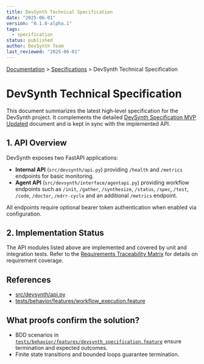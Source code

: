 ```yaml
---
title: DevSynth Technical Specification
date: "2025-06-01"
version: "0.1.0-alpha.1"
tags:
  - specification
status: published
author: DevSynth Team
last_reviewed: "2025-06-01"
---
```

<div class="breadcrumbs">
<a href="../index.md">Documentation</a> &gt; <a href="index.md">Specifications</a> &gt; DevSynth Technical Specification
</div>

# DevSynth Technical Specification

This document summarizes the latest high‑level specification for the DevSynth project. It complements the detailed [DevSynth Specification MVP Updated](devsynth_specification_mvp_updated.md) document and is kept in sync with the implemented API.

## 1. API Overview

DevSynth exposes two FastAPI applications:

- **Internal API** (`src/devsynth/api.py`) providing `/health` and `/metrics` endpoints for basic monitoring.
- **Agent API** (`src/devsynth/interface/agentapi.py`) providing workflow endpoints such as `/init`, `/gather`, `/synthesize`, `/status`, `/spec`, `/test`, `/code`, `/doctor`, `/edrr-cycle` and an additional `/metrics` endpoint.

All endpoints require optional bearer token authentication when enabled via configuration.

## 2. Implementation Status

The API modules listed above are implemented and covered by unit and integration tests. Refer to the [Requirements Traceability Matrix](../requirements_traceability.md) for details on requirement coverage.

## References

- [src/devsynth/api.py](../../src/devsynth/api.py)
- [tests/behavior/features/workflow_execution.feature](../../tests/behavior/features/workflow_execution.feature)

## What proofs confirm the solution?
- BDD scenarios in [`tests/behavior/features/devsynth_specification.feature`](../../tests/behavior/features/devsynth_specification.feature) ensure termination and expected outcomes.
- Finite state transitions and bounded loops guarantee termination.
